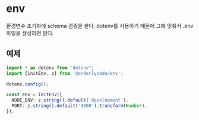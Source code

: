 # env
환경변수 초기화에 schema 검증을 한다.
dotenv를 사용하기 때문에 그에 맞춰서 .env 파일을 생성하면 된다.

## 예제
```typescript
import * as dotenv from "dotenv";
import {initEnv, z} from '@orderlycode/env';

dotenv.config();

const env = initEnv({
  NODE_ENV: z.string().default('development'),
  PORT: z.string().default('4000').transform(Number),
});

```
